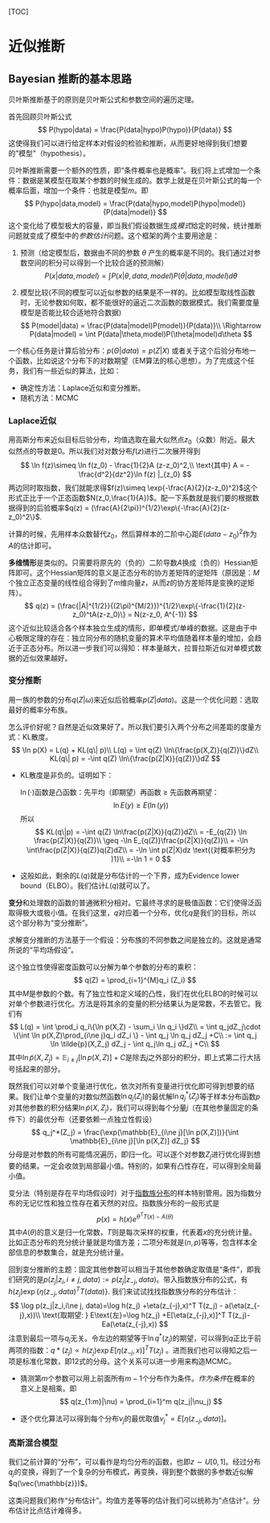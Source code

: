 [TOC]

# 近似推断



## Bayesian 推断的基本思路

贝叶斯推断基于的原则是贝叶斯公式和参数空间的遍历定理。

首先回顾贝叶斯公式
$$
P(hypo|data) = \frac{P(data|hypo)P(hypo)}{P(data)}
$$
这使得我们可以进行给定样本对假设的检验和推断，从而更好地得到我们想要的"模型"（hypothesis）。

贝叶斯推断需要一个额外的性质，即“条件概率也是概率”。我们将上式增加一个条件：数据是某模型在取某个参数的时候生成的。数学上就是在贝叶斯公式的每一个概率后面，增加一个条件：也就是模型$m$。即
$$
P(hypo|data,model) = \frac{P(data|hypo,model)P(hypo|model)}{P(data|model)}
$$
这个变化给了模型极大的容量，即当我们假设数据生成*模式*给定的时候，统计推断问题就变成了模型中的*参数估计*问题。这个框架的两个主要用途是：

1. 预测（给定模型后，数据由不同的参数 $\theta$ 产生的概率是不同的。我们通过对参数空间的积分可以得到一个比较合适的预测解）
   $$
   P(x|data,model) = \int P(x|\theta, data,model)P(\theta|data,model) d\theta
   $$

2. 模型比较(不同的模型可以近似参数的结果是不一样的。比如模型取线性函数时，无论参数如何取，都不能很好的逼近二次函数的数据模式。我们需要度量模型是否能比较合适地符合数据)
   $$
   P(model|data) = \frac{P(data|model)P(model)}{P(data)}\\
   \Rightarrow P(data|model) = \int P(data|\theta,model)P(\theta|model)d\theta
   $$

一个核心任务是计算后验分布：$p(\Theta|data) = p(Z|X)$ 或者关于这个后验分布地一个函数，比如说这个分布下的对数期望（EM算法的核心思想）。为了完成这个任务，我们有一些近似的算法，比如：

- 确定性方法：Laplace近似和变分推断。
- 随机方法：MCMC



### Laplace近似

用高斯分布来近似目标后验分布，均值选取在最大似然点$z_0$（众数）附近。最大似然点的导数是$0$。所以我们对对数分布$f(z)$进行二次展开得到
$$
\ln f(z)\simeq \ln f(z_0) - \frac{1}{2}A (z-z_0)^2,\\ 
\text{其中} A = - \frac{d^2}{dz^2}\ln f(z) |_{z_0}
$$
两边同时取指数，我们就能求得$f(z)\simeq \exp{-\frac{A}{2}(z-z_0)^2}$这个形式正比于一个正态函数$N(z_0,\frac{1}{A})$。配一下系数就是我们要的根据数据得到的后验概率$q(z) = (\frac{A}{2\pi})^{1/2}\exp\{-\frac{A}{2}(z-z_0)^2\}$. 

计算的时候，先用样本众数替代$z_0$，然后算样本的二阶中心距$E(data-z_0)^2$作为$A$的估计即可。

**多维情形**是类似的。只需要将原先的（负的）二阶导数$A$换成（负的）Hessian矩阵即可。这个Hessian矩阵的意义是正态分布的协方差矩阵的逆矩阵（原因是：$M$个独立正态变量的线性组合得到了$m$维向量$z$，从而$z$的协方差矩阵是变换的逆矩阵）。
$$
q(z) = (\frac{|A|^{1/2}}{(2\pi)^{M/2}})^{1/2}\exp\{-\frac{1}{2}(z-z_0)^tA(z-z_0)\} = N(z-z_0, A^{-1})
$$
这个近似比较适合各个样本独立生成的情形，即单模式/单峰的数据。这是由于中心极限定理的存在：独立同分布的随机变量的算术平均值随着样本量的增加，会趋近于正态分布。所以进一步我们可以得知：样本量越大，拉普拉斯近似对单模式数据的近似效果越好。

### 变分推断

用一族的参数的分布$q(Z|\omega)$来近似后验概率$p(Z|data)$。这是一个优化问题：选取最好的概率分布族。

怎么评价好呢？自然是近似效果好了。所以我们要引入两个分布之间差距的度量方式：KL散度。
$$
\ln p(X) = L(q) + KL(q\| p)\\
L(q) = \int q(Z) \ln\{\frac{p(X,Z)}{q(Z)}\}dZ\\
KL(q\| p) = -\int q(Z) \ln\{\frac{p(Z|X)}{q(Z)}\}dZ
$$

- KL散度是非负的。证明如下：

  $\ln(·)$函数是凸函数：先平均（即期望）再函数 $\ge$ 先函数再期望：
  $$
  \ln E(y) \geq E(\ln(y)) 
  $$
  所以
  $$
  KL(q\|p) = -\int q(Z) \ln\frac{p(Z|X)}{q(Z)}dZ\\
  = -E_{q(Z)} \ln \frac{p(Z|X)}{q(Z)}\\
  \geq -\ln E_{q(Z)}\frac{p(Z|X)}{q(Z)}\\
  = -\ln \int\frac{p(Z|X)}{q(Z)}q(Z)dZ\\
  = -\ln \int p(Z|X)dz \text{(对概率积分为 )1}\\
  =-\ln 1 = 0
  $$

- 这般如此，剩余的$L(q)$就是分布估计的一个下界，成为Evidence lower bound（ELBO）。我们估计$L(q)$就可以了。

**变分**和处理数的函数的普通微积分相对。它最终寻求的是极值函数：它们使得泛函取得极大或极小值。在我们这里，$q$对应着一个分布，优化$q$是我们的目标，所以这个部分称为“变分推断”。

求解变分推断的方法基于一个假设：分布族的不同参数之间是独立的。这就是通常所说的“平均场假设”。

这个独立性使得密度函数可以分解为单个参数的分布的乘积：
$$
q(Z) = \prod_{i=1}^{M}q_i (Z_i)
$$
其中$M$是参数的个数。有了独立性和定义域的凸性，我们在优化ELBO的时候可以对单个参数进行优化。方法是将其余的变量的积分结果认为是常数，不去管它。我们有
$$
L(q) = \int \prod_i q_i\{\ln p(X,Z) - \sum_i \ln q_i \}dZ\\
= \int q_jdZ_j\cdot \{\int \ln p(X,Z)\prod_{i\ne j}q_i dZ_i \} - \int q_j \ln q_j dZ_j +C\\
:= \int q_j \ln \tilde{p}(X,Z_j) dZ_j - \int q_j\ln q_j dZ_j +C\\
$$
其中$\ln \tilde{p}(X,Z_j) = \mathbb{E}_{i\ne j}[\ln p(X,Z)]+C$是除去$j$之外部分的积分，即上式第二行大括号括起来的部分。

既然我们可以对单个变量进行优化，依次对所有变量进行优化即可得到想要的结果。我们让单个变量的对数似然函数$\ln q_j(Z_j)$的最优解$\ln q_j^*(Z_j)$等于样本分布函数$p$对其他参数的积分结果$\ln \tilde{p}(X,Z_j)$，我们可以得到每个分量$j$（在其他参量固定的条件下）的最优分布（还要依赖一点独立性假设）
$$
q_j^*(Z_j) = \frac{\exp(\mathbb{E}_{i\ne j}[\ln p(X,Z)])}{\int \mathbb{E}_{i\ne j}[\ln p(X,Z)] dZ_j}
$$
分母是对参数的所有可能情况遍历，即归一化。可以逐个对参数$Z_j$进行优化得到想要的结果。一定会收敛到局部最小值。特别的，如果有凸性存在，可以得到全局最小值。

变分法（特别是存在平均场假设时）对于[指数族分布](https://www.cnblogs.com/huangshiyu13/p/6820729.html)的样本特别管用。因为指数分布的无记忆性和独立性存在着天然的对应。指数族分布的一般形式是
$$
p(x) = h(x) e^{\theta^T T(x)-A(\theta)}
$$
其中$A(\theta)$的意义是归一化常数，$T$则是每次采样的权重，代表着$x$的充分统计量。比如正态分布的充分统计量就是均值方差；二项分布就是$(n,p)$等等，包含样本全部信息的参数集合，就是充分统计量。

 回到变分推断的主题：固定其他参数可以相当于其他参数确定取值是“条件”，即我们研究的是$p(z_j|z_i,i\ne j, data):=p(z_j|z_{-j}, data)$。带入指数族分布的公式，有$h(z_j)\exp\{\eta(z_{-j},data)^T T(data) \}$. 我们来试试找找指数族分布的分布估计：
$$
\log p(z_j|z_i,i\ne j, data)=\log h(z_j) +\eta(z_{-j},x)^T T(z_j) - a(\eta(z_{-j},x))\\
\text{取期望: } E\text{左}=\log h(z_j) +E[\eta(z_{-j},x)]^T T(z_j)- Ea(\eta(z_{-j},x))
$$
注意到最后一项与$q_j$无关。令左边的期望等于$\ln q^*(z_j)$的期望，可以得到$q$正比于前两项的指数：$q*(z_j)\propto h(z_j)\exp{E[\eta(z_{-j},x)]^TT(z_j)}$ 。进而我们也可以得知之后一项是标准化常数，即12式的分母。这个关系可以进一步用来构造MCMC。

- 猜测第$m$个参数可以用上前面所有$m-1$个分布作为条件。*作为条件*在概率的意义上是相乘。即
  $$
  q(z_{1:m}|\nu) = \prod_{i=1}^m q(z_j|\nu_j)
  $$

- 逐个优化算法可以得到每个分布$\nu_j$的最优取值$\nu_j^* = E[\eta(z_{-j},data)]$。



### 高斯混合模型

我们之前计算的“分布”，可以看作是均匀分布的函数，也即$z\sim U[0,1]$。经过分布$q_j$的变换，得到了一个复杂的分布模式，再变换，得到整个数据的多参数近似解$q(\vec{\mathbb{z}})$。

这类问题我们称作“分布估计”。均值方差等等的估计我们可以统称为“点估计”。分布估计比点估计难得多。